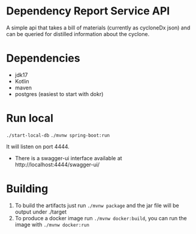 Dependency Report Service API
==============================

A simple api that takes a bill of materials (currently as cycloneDx json) and can be queried for distilled information
about the cyclone.

# Dependencies

* jdk17
* Kotlin
* maven
* postgres (easiest to start with dokr)

# Run local

`./start-local-db`
`./mvnw spring-boot:run`

It will listen on port 4444.

* There is a swagger-ui interface available at http://localhost:4444/swagger-ui/

# Building

1. To build the artifacts just run `./mvnw package` and the jar file will be output under ./target
2. To produce a docker image run `./mvnw docker:build`, you can run the image with `./mvnw docker:run`
